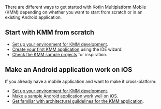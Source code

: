 [//]: # (title: Getting started)
[//]: # (auxiliary-id: Getting_started)

There are different ways to get started with Kotlin Multiplatform Mobile (KMM) depending on whether you want to start from scratch or in an existing Android application.

## Start with KMM from scratch

* [Set up your environment for KMM development](setup.md).
* [Create your first KMM application](create-first-app.md) using the IDE wizard.
* [Check the KMM sample projects](samples.md) for inspiration.

## Make an Android application work on iOS

If you already have a mobile application and want to make it cross-platform:

* [Set up your environment for KMM development](setup.md).
* [Make a sample Android application work well on iOS](integrate-in-existing-app.md).
* [Get familiar with architectural guildelines for the KMM application](architect-kmm-app.md).
